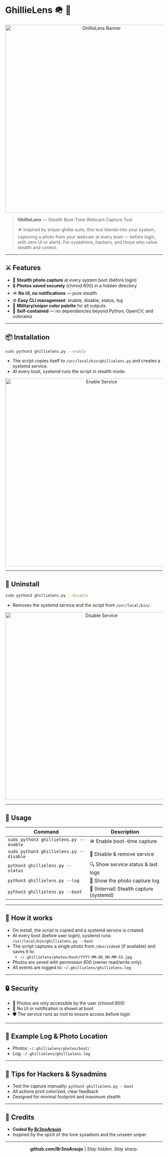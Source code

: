 # GhillieLens 🪖 🌿

<p align="center">
  <img src="https://i.imgur.com/KcT83iu.png" alt="GhillieLens Banner" width="600"/>
</p>

> **GhillieLens** — Stealth Boot-Time Webcam Capture Tool
>
> 🪖 Inspired by sniper ghillie suits, this tool blends into your system, capturing a photo from your webcam at every boot — before login, with zero UI or alerts. For sysadmins, hackers, and those who value stealth and control.

---

## ⚔️ Features

- 📸 **Stealth photo capture** at every system boot (before login)
- 🔒 **Photos saved securely** (chmod 600) in a hidden directory
- 🪖 **No UI, no notifications** — pure stealth
- ⚙️ **Easy CLI management**: enable, disable, status, log
- 🌱 **Military/sniper color palette** for all outputs
- 📁 **Self-contained** — no dependencies beyond Python, OpenCV, and colorama

---

## 📦 Installation

```bash
sudo python3 ghillielens.py --enable
```

- The script copies itself to `/usr/local/bin/ghillielens.py` and creates a systemd service.
- At every boot, systemd runs the script in stealth mode.

<p align="center">
  <img src="https://i.imgur.com/DrUxAww.png" alt="Enable Service" width="600"/>
</p>

---

## 🚩 Uninstall

```bash
sudo python3 ghillielens.py --disable
```

- Removes the systemd service and the script from `/usr/local/bin/`.

<p align="center">
  <img src="https://i.imgur.com/Oo11ZkD.png" alt="Disable Service" width="600"/>
</p>

---

## 🧭 Usage

| Command                                 | Description                                  |
|-----------------------------------------|----------------------------------------------|
| `sudo python3 ghillielens.py --enable`  | 🪖 Enable boot-time capture                  |
| `sudo python3 ghillielens.py --disable` | 🌳 Disable & remove service                  |
| `python3 ghillielens.py --status`       | 🔍 Show service status & last logs           |
| `python3 ghillielens.py --log`          | 📜 Show the photo capture log                |
| `python3 ghillielens.py --boot`         | 📸 (Internal) Stealth capture (systemd)      |

---

## 🌲 How it works

- On install, the script is copied and a systemd service is created.
- At every boot (before user login), systemd runs: `/usr/local/bin/ghillielens.py --boot`
- The script captures a single photo from `/dev/video0` (if available) and saves it to:
  - `~/.ghillielens/photos/boot/YYYY-MM-DD_HH-MM-SS.jpg`
- Photos are saved with permission 600 (owner read/write only).
- All events are logged to: `~/.ghillielens/ghillielens.log`

---

## 🔒 Security

- 🔑 Photos are only accessible by the user (chmod 600)
- 🚫 No UI or notification is shown at boot
- 🛡️ The service runs as root to ensure access before login

---

## 🌱 Example Log & Photo Location

- Photos: `~/.ghillielens/photos/boot/`
- Log:    `~/.ghillielens/ghillielens.log`

---

## 🔭 Tips for Hackers & Sysadmins

- Test the capture manually: `python3 ghillielens.py --boot`
- All actions print colorized, clear feedback
- Designed for minimal footprint and maximum stealth

---

## 👤 Credits

- **Coded By [Br3noAraujo](https://github.com/Br3noAraujo)**
- Inspired by the spirit of the lone sysadmin and the unseen sniper

---

<p align="center">
  <b>github.com/Br3noAraujo</b> | <i>Stay hidden. Stay sharp.</i>
</p> 